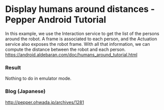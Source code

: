 # Display humans around distances - Pepper Android Tutorial

In this example, we use the Interaction service to get the list of the persons around the robot. A frame is associated to each person, and the Actuation service also exposes the robot frame. With all that information, we can compute the distance between the robot and each person. <br>
https://android.aldebaran.com/doc/humans_around_tutorial.html <br>

### Result
Nothing to do in emulator mode.

### Blog (Japanese)
http://pepper.ohwada.jp/archives/1281
